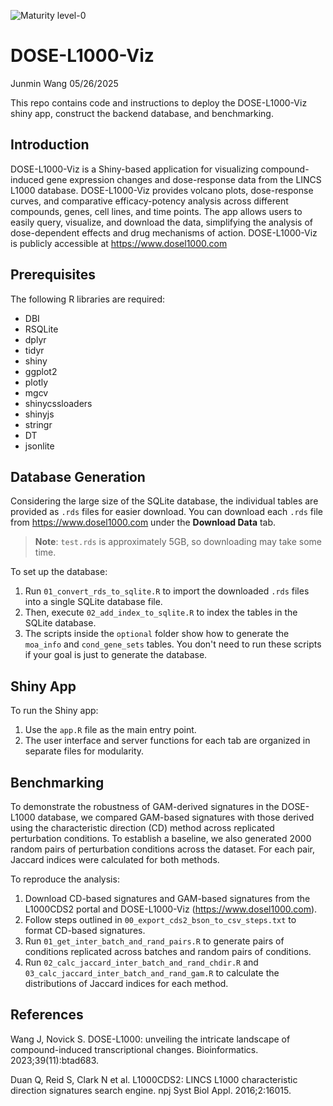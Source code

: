 ![Maturity level-0](https://img.shields.io/badge/Maturity%20Level-ML--0-red)

DOSE-L1000-Viz
================
Junmin Wang
05/26/2025

This repo contains code and instructions to deploy the DOSE-L1000-Viz shiny app, 
construct the backend database, and benchmarking.

## Introduction

DOSE-L1000-Viz is a Shiny-based application for visualizing compound-induced gene expression 
changes and dose-response data from the LINCS L1000 database. DOSE-L1000-Viz provides volcano 
plots, dose-response curves, and comparative efficacy-potency analysis across different 
compounds, genes, cell lines, and time points. The app allows users to easily query, visualize, 
and download the data, simplifying the analysis of dose-dependent effects and drug mechanisms 
of action. DOSE-L1000-Viz is publicly accessible at https://www.dosel1000.com

## Prerequisites

The following R libraries are required:
- DBI
- RSQLite
- dplyr
- tidyr
- shiny
- ggplot2
- plotly
- mgcv
- shinycssloaders
- shinyjs
- stringr
- DT
- jsonlite

## Database Generation

Considering the large size of the SQLite database, the individual tables are provided as 
`.rds` files for easier download. You can download each `.rds` file from https://www.dosel1000.com 
under the **Download Data** tab.

> **Note**: `test.rds` is approximately 5GB, so downloading may take some time.

To set up the database:

1. Run `01_convert_rds_to_sqlite.R` to import the downloaded `.rds` files into a single SQLite database file.
2. Then, execute `02_add_index_to_sqlite.R` to index the tables in the SQLite database.
3. The scripts inside the `optional` folder show how to generate the `moa_info` and `cond_gene_sets` tables. You don't need 
to run these scripts if your goal is just to generate the database.

## Shiny App

To run the Shiny app:

1. Use the `app.R` file as the main entry point.
2. The user interface and server functions for each tab are organized in separate files for modularity.

## Benchmarking

To demonstrate the robustness of GAM-derived signatures in the DOSE-L1000 database, we compared GAM-based signatures with those derived using 
the characteristic direction (CD) method across replicated perturbation conditions. To establish a baseline, we also generated 2000 random pairs 
of perturbation conditions across the dataset. For each pair, Jaccard indices were calculated for both methods.

To reproduce the analysis:

1. Download CD-based signatures and GAM-based signatures from the L1000CDS2 portal and DOSE-L1000-Viz (https://www.dosel1000.com).
2. Follow steps outlined in `00_export_cds2_bson_to_csv_steps.txt` to format CD-based signatures.
3. Run `01_get_inter_batch_and_rand_pairs.R` to generate pairs of conditions replicated across batches and random pairs of conditions. 
4. Run `02_calc_jaccard_inter_batch_and_rand_chdir.R` and `03_calc_jaccard_inter_batch_and_rand_gam.R` to calculate the distributions of Jaccard indices 
for each method.

## References

Wang J, Novick S. DOSE-L1000: unveiling the intricate landscape of compound-induced transcriptional changes. Bioinformatics. 2023;39(11):btad683.

Duan Q, Reid S, Clark N et al. L1000CDS2: LINCS L1000 characteristic direction signatures search engine. npj Syst Biol Appl. 2016;2:16015.
